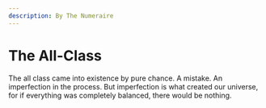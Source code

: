 ```yaml
---
description: By The Numeraire
---
```


# The All-Class

The all class came into existence by pure chance. A mistake. An imperfection in the process. But imperfection is what created our universe, for if everything was completely balanced, there would be nothing.
